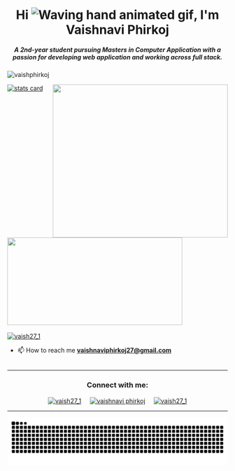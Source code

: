 <h1 align="center">Hi <img src="https://raw.githubusercontent.com/nixin72/nixin72/master/wave.gif" 
         alt="Waving hand animated gif"
         height="45"
         width="45" />, I'm Vaishnavi Phirkoj</h1>
<h5 align="center">
A 2nd-year student pursuing Masters in Computer Application with a passion for developing web application and working across full stack.
</h5>
<p align="left"> <img src="https://komarev.com/ghpvc/?username=vaishphirkoj&label=Profile%20views&color=0e75b6&style=flat" alt="vaishphirkoj" /> </p>
<p>
<a align= "center" href="https://github.com/vaishphirkoj">
<img alt= "stats card" height="200px" width="400" src="https://github-readme-streak-stats.herokuapp.com/?user=vaishphirkoj&theme=radical">
<img align="right" height="350" width="400" src="https://cdn.dribbble.com/users/2238041/screenshots/4763918/working.gif" /> </a>
</p>
<img height="200px" width="400" src="https://github-readme-stats.vercel.app/api?username=vaishphirkoj&count_private=true&theme=radical&show_icons=true" />

<p align="left"> <a href="https://twitter.com/vaish27_1" target="blank"><img src="https://img.shields.io/twitter/follow/vaish27_1?logo=twitter&style=for-the-badge" alt="vaish27_1" /></a> </p>

- 📫 How to reach me **vaishnaviphirkoj27@gmail.com**
<br><br>
<hr>

<h3 align="center">Connect with me:</h3>
<p align="center">
<a href="https://twitter.com/vaish27_1" target="blank"><img align="center" src="https://img.icons8.com/cute-clipart/64/000000/twitter.png" alt="vaish27_1" height="50" width="50" /></a> &nbsp;&nbsp;&nbsp;
<a href="https://https://www.linkedin.com/in/vaishnavi-phirkoj-2701/" target="blank"><img align="center" src="https://img.icons8.com/cute-clipart/64/000000/linkedin.png" alt="vaishnavi phirkoj" height="50" width="50" /></a>&nbsp;&nbsp;&nbsp;&nbsp;
<a href="https://instagram.com/vaish27_1" target="blank"><img align="center" src="https://img.icons8.com/cute-clipart/64/000000/instagram-new.png" alt="vaish27_1" height="50" width="50" /></a>
</p>

<hr>

<p align="center">
  <img src="https://github.com/vaishphirkoj/vaishphirkoj/blob/main/github-contribution-grid-snake.svg" alt="snake"></center>
</p>
